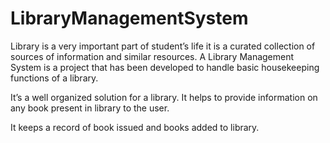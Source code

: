 # LibraryManagementSystem

Library is a very important part of student’s life it is a curated collection of sources of information and similar resources. A Library Management System is a project that has been developed to handle basic housekeeping functions of a library.

It’s a well organized solution for a library. It helps to provide information on any book present in library to the user.

It keeps a record of book issued and books added to library.

